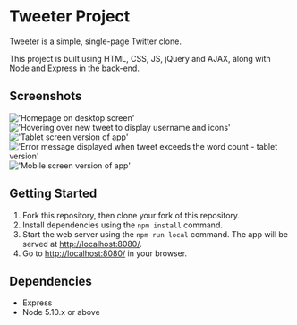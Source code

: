 # Tweeter Project

Tweeter is a simple, single-page Twitter clone.

This project is built using HTML, CSS, JS, jQuery and AJAX, along with Node and Express in the back-end.


## Screenshots 

!['Homepage on desktop screen'](https://github.com/jangjinny/tweeter/blob/master/docs/tweeter-homepage.png?raw=true)
!['Hovering over new tweet to display username and icons'](https://github.com/jangjinny/tweeter/blob/master/docs/new-tweet.png?raw=true)
!['Tablet screen version of app'](https://github.com/jangjinny/tweeter/blob/master/docs/tablet-screen.png?raw=true)
!['Error message displayed when tweet exceeds the word count - tablet version'](https://github.com/jangjinny/tweeter/blob/master/docs/text-error.png?raw=true)
!['Mobile screen version of app'](https://github.com/jangjinny/tweeter/blob/master/docs/mobile-screen.png?raw=true)

## Getting Started

1. Fork this repository, then clone your fork of this repository.
2. Install dependencies using the `npm install` command.
3. Start the web server using the `npm run local` command. The app will be served at <http://localhost:8080/>.
4. Go to <http://localhost:8080/> in your browser.

## Dependencies

- Express
- Node 5.10.x or above
